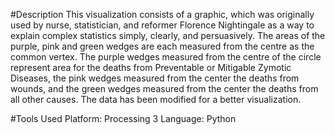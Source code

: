 #Description
This visualization consists of a graphic, which was originally used by nurse, statistician, and reformer Florence Nightingale as a way to explain complex statistics simply, clearly, and persuasively. The areas of the purple, pink and green wedges are each measured from the centre as the common vertex. The purple wedges measured from the centre of the circle represent area for the deaths from Preventable or Mitigable Zymotic Diseases, the pink wedges measured from the center the deaths from wounds, and the green wedges measured from the center the deaths from all other causes. The data has been modified for a better visualization. 

#Tools Used
Platform: Processing 3
Language: Python
